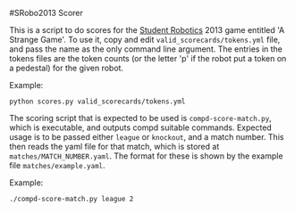 #SRobo2013 Scorer

This is a script to do scores for the [Student Robotics](http://srobo.org) 2013
game entitled 'A Strange Game'.
To use it, copy and edit `valid_scorecards/tokens.yml` file,
 and pass the name as the only command line argument.
The entries in the tokens files are the token counts
 (or the letter 'p' if the robot put a token on a pedestal)
 for the given robot.

Example:
~~~~
python scores.py valid_scorecards/tokens.yml
~~~~

The scoring script that is expected to be used is `compd-score-match.py`,
which is executable, and outputs compd suitable commands.
Expected usage is to be passed either `league` or `knockout`, and a match
number. This then reads the yaml file for that match, which is stored at
`matches/MATCH_NUMBER.yaml`. The format for these is shown by the example
file `matches/example.yaml`.

Example:
~~~~
./compd-score-match.py league 2
~~~~
